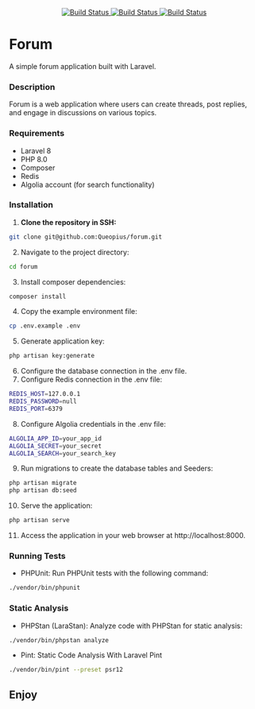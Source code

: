 <p align="center">
    <a href="https://github.com/Queopius/framework/forum">
        <img src="https://github.com/Queopius/forum/actions/workflows/test.yml/badge.svg" alt="Build Status">
    </a>
    <a href="https://github.com/Queopius/framework/forum">
        <img src="https://github.com/Queopius/forum/actions/workflows/pint.yml/badge.svg" alt="Build Status">
    </a>
    <a href="https://github.com/Queopius/framework/forum">
        <img src="https://github.com/Queopius/forum/actions/workflows/phpstan.yml/badge.svg" alt="Build Status">
    </a>
</p> 


# Forum

A simple forum application built with Laravel.

### Description
Forum is a web application where users can create threads, post replies, and engage in discussions on various topics.

### Requirements
- Laravel 8
- PHP 8.0
- Composer
- Redis
- Algolia account (for search functionality)

### Installation
1. **Clone the repository in SSH:**
```bash
git clone git@github.com:Queopius/forum.git
```

2. Navigate to the project directory:
```bash
cd forum
```

3. Install composer dependencies:
```bash
composer install
```

4. Copy the example environment file:
```bash
cp .env.example .env
```

5. Generate application key:
```bash
php artisan key:generate
```

6. Configure the database connection in the .env file.
7. Configure Redis connection in the .env file:
```bash
REDIS_HOST=127.0.0.1
REDIS_PASSWORD=null
REDIS_PORT=6379
```

8. Configure Algolia credentials in the .env file:
```bash
ALGOLIA_APP_ID=your_app_id
ALGOLIA_SECRET=your_secret
ALGOLIA_SEARCH=your_search_key
```

9. Run migrations to create the database tables and Seeders:
```bash
php artisan migrate
php artisan db:seed
```

10. Serve the application:
```bash
php artisan serve
```

11. Access the application in your web browser at http://localhost:8000.

### Running Tests
* PHPUnit: Run PHPUnit tests with the following command:
```bash
./vendor/bin/phpunit
```

### Static Analysis
* PHPStan (LaraStan): Analyze code with PHPStan for static analysis:
```bash
./vendor/bin/phpstan analyze
```

* Pint: Static Code Analysis With Laravel Pint
```bash
./vendor/bin/pint --preset psr12
```

## Enjoy
